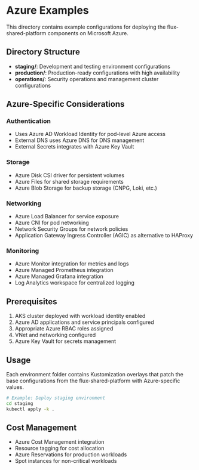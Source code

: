 # Azure Examples

This directory contains example configurations for deploying the flux-shared-platform components on Microsoft Azure.

## Directory Structure

- **staging/**: Development and testing environment configurations
- **production/**: Production-ready configurations with high availability
- **operations/**: Security operations and management cluster configurations

## Azure-Specific Considerations

### Authentication
- Uses Azure AD Workload Identity for pod-level Azure access
- External DNS uses Azure DNS for DNS management
- External Secrets integrates with Azure Key Vault

### Storage
- Azure Disk CSI driver for persistent volumes
- Azure Files for shared storage requirements
- Azure Blob Storage for backup storage (CNPG, Loki, etc.)

### Networking
- Azure Load Balancer for service exposure
- Azure CNI for pod networking
- Network Security Groups for network policies
- Application Gateway Ingress Controller (AGIC) as alternative to HAProxy

### Monitoring
- Azure Monitor integration for metrics and logs
- Azure Managed Prometheus integration
- Azure Managed Grafana integration
- Log Analytics workspace for centralized logging

## Prerequisites

1. AKS cluster deployed with workload identity enabled
2. Azure AD applications and service principals configured
3. Appropriate Azure RBAC roles assigned
4. VNet and networking configured
5. Azure Key Vault for secrets management

## Usage

Each environment folder contains Kustomization overlays that patch the base configurations from the flux-shared-platform with Azure-specific values.

```bash
# Example: Deploy staging environment
cd staging
kubectl apply -k .
```

## Cost Management

- Azure Cost Management integration
- Resource tagging for cost allocation
- Azure Reservations for production workloads
- Spot instances for non-critical workloads